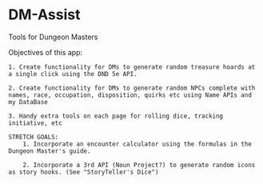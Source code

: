 # DM-Assist
Tools for Dungeon Masters

Objectives of this app:

    1. Create functionality for DMs to generate random treasure hoards at a single click using the DND 5e API.

    2. Create functionality for DMs to generate random NPCs complete with names, race, occupation, disposition, quirks etc using Name APIs and my DataBase

    3. Handy extra tools on each page for rolling dice, tracking initiative, etc

    STRETCH GOALS:
        1. Incorporate an encounter calculator using the formulas in the Dungeon Master's guide.

        2. Incorporate a 3rd API (Noun Project?) to generate random icons as story hooks. (See "StoryTeller's Dice")